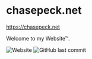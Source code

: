 # chasepeck.net
https://chasepeck.net

Welcome to my Website™.

![Website](https://img.shields.io/website?down_color=red&down_message=offline&style=flat-square&up_color=green&up_message=online&url=https%3A%2F%2Fchasepeck.net)
![GitHub last commit](https://img.shields.io/github/last-commit/chasepeck/chasepeck.github.io?color=green&style=flat-square)
